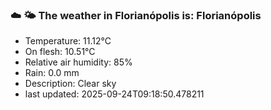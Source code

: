 ### ☁️ 🌤️  The weather in Florianópolis is: Florianópolis

- Temperature: 11.12°C
- On flesh: 10.51°C
- Relative air humidity: 85%
- Rain: 0.0 mm
- Description: Clear sky
- last updated: 2025-09-24T09:18:50.478211

